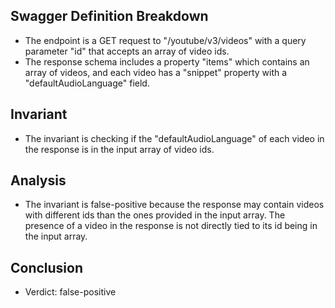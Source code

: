 ## Swagger Definition Breakdown
- The endpoint is a GET request to "/youtube/v3/videos" with a query parameter "id" that accepts an array of video ids.
- The response schema includes a property "items" which contains an array of videos, and each video has a "snippet" property with a "defaultAudioLanguage" field.

## Invariant
- The invariant is checking if the "defaultAudioLanguage" of each video in the response is in the input array of video ids.

## Analysis
- The invariant is false-positive because the response may contain videos with different ids than the ones provided in the input array. The presence of a video in the response is not directly tied to its id being in the input array.

## Conclusion
- Verdict: false-positive
